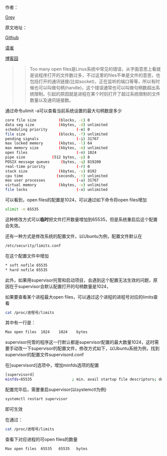 
作者：

[Grey](https://www.cnblogs.com/greyzeng/)

原文地址：

[Github]()

[语雀](https://www.yuque.com/greyzeng/uzfhep/onlvr6)

[博客园]()


> > Too many open files是Linux系统中常见的错误，从字面意思上看就是说程序打开的文件数过多，不过这里的files不单是文件的意思，也包括打开的通讯链接(比如socket)，正在监听的端口等等，所以有时候也可以叫做句柄(handle)，这个错误通常也可以叫做句柄数超出系统限制。引起的原因就是进程在某个时刻打开了超过系统限制的文件数量以及通讯链接数。

通过命令ulimit -a可以查看当前系统设置的最大句柄数是多少

```sh
core file size          (blocks, -c) 0
data seg size           (kbytes, -d) unlimited
scheduling priority             (-e) 0
file size               (blocks, -f) unlimited
pending signals                 (-i) 31767
max locked memory       (kbytes, -l) 64
max memory size         (kbytes, -m) unlimited
open files                      (-n) 1024
pipe size            (512 bytes, -p) 8
POSIX message queues     (bytes, -q) 819200
real-time priority              (-r) 0
stack size              (kbytes, -s) 8192
cpu time               (seconds, -t) unlimited
max user processes              (-u) 31767
virtual memory          (kbytes, -v) unlimited
file locks                      (-x) unlimited
```
可以看到，open files的配置是1024，可以通过如下命令将open files增加

```sh
ulimit -n 65535
```

这种修改方式可以**临时**把文件打开数量增加到65535，但是系统重启后这个配置会失效。

还有一种方式是修改系统的配置文件，以Ubuntu为例，配置文件默认在

```bash
/etc/security/limits.conf
```

在这个配置文件中增加

```bash
* soft nofile 65535
* hard nofile 65535
```



此外，如果用supervisor托管和启动项目，会遇到这个配置无法生效的问题，原因在于supervisor会默认配置打开的句柄数量是1024，

如果要查看某个进程最大open files，可以通过这个进程的进程号对应的limits查看

```bash
cat /proc/进程号/limits
```

其中有一行是：

```bash
Max open files	1024	1024	bytes
```

supervisor托管的程序这一行默认都是supervisor配置的最大数量1024，这时需要手动改一下supervisor的配置文件，修改方式如下，以Ubuntu系统为例，找到supervisor的配置文件supervisord.conf

在[supervisord]选项中，增加minfds选项的配置

```bash
[supervisord]
minfds=65535                  ; min. avail startup file descriptors; default 1024
```

配置完毕后，需要重启supervisor(以systemctl为例)

```bash
systemctl restart supervisor
```

即可生效

在通过：

```bash
cat /proc/进程号/limits
```

查看下对应进程的可open files的数量

```bash
Max open files	65535	65535	bytes
```



